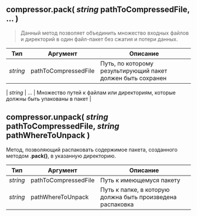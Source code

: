 
compressor.**pack**( *string* pathToCompressedFile, ... )
---------------------------------------------------------

> Данный метод позволяет объединить множество входных файлов и директорий в один файл-пакет без сжатия и потери данных.
 
| Тип | Аргумент | Описание |
| ------ | ------ | ------ |
| *string* | pathToCompressedFile | Путь, по которому результирующий пакет должен быть сохранен |


| *string* | ... | Множество путей к файлам или директориям, которые должны быть упакованы в пакет |

compressor.**unpack**( *string* pathToCompressedFile, *string* pathWhereToUnpack )
---------------------------------------------------------

Метод, позволяющий распаковать содержимое пакета, созданного методом .**pack()**, в указанную директорию.

| Тип | Аргумент | Описание |
| ------ | ------ | ------ |
| *string* | pathToCompressedFile | Путь к имеющемуся пакету |
| *string* | pathWhereToUnpack | Путь к папке, в которую должна быть произведена распаковка |
